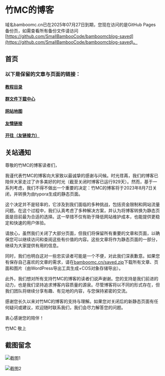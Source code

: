 # 竹MC的博客

域名bamboomc.cn已在2025年07月27日到期，您现在访问的是GitHub Pages备份页，如需查看所有备份文件请访问 [https://github.com/SmallBambooCode/bamboomcblog-saved](https://github.com/SmallBambooCode/bamboomcblog-saved)。

## 首页

### 以下是保留的文章与页面的链接：

#### [教程目录](https://bamboomc.cn/help-online)

#### [群文件下载中心](https://bamboomc.cn/download)

#### [网站地图](https://bamboomc.cn/sitemap.html)

#### [友情链接](https://bamboomc.cn/links)

#### [开往（友链接力）](https://www.travellings.cn/go.html)



## 关站通知

尊敬的竹MC的博客读者们，

我谨代表竹MC的博客向大家致以最诚挚的感谢与问候。时光荏苒，我们的博客已陪伴大家走过了许多美好的时光（截至关闭时博客已运行929天）。然而，基于一系列考虑，我们不得不做出一个重要的决定：竹MC的博客将于2023年8月7日关闭，并转换为由typora生成的静态页面。

这个决定并不是轻率的，它涉及到我们面临的多种挑战，包括资金限制和网站流量问题。在这个过程中，我们认真考虑了多种解决方案，并认为将博客转换为静态页面是目前最为合适的选择。这一举措不仅有助于降低网站维护成本，也能提供更稳定和快速的用户体验。

请放心，虽然我们关闭了大部分页面，但我们将保留所有重要的文章和页面，以确保您可以继续访问和查阅这些有价值的内容。这些文章将作为静态页面的一部分，继续为大家提供有用的信息。

同时，我们也明白这对一些忠实读者可能是一个不便，对此我们深表歉意。如果您有保存自己喜欢的文章的需求，请在[bamboomc.cn/saved.zip](https://bamboomc.cn/saved.zip)下载所有文章、页面和图片（由WordPress导出工具生成+COS对象存储导出）。

此外，我们想对所有支持竹MC的博客的读者们说声谢谢。您的支持是我们前进的动力，也是我们坚持追求博客内容质量的源泉。尽管博客将以不同的形式存在，但我们团队将继续分享有趣、有见地的内容，与您保持紧密的交流。

感谢您长久以来对竹MC的博客的支持与理解。如果您对关闭后的新静态页面有任何疑问或建议，欢迎随时联系我们，我们会尽力解答您的问题。

衷心感谢您的陪伴！

竹MC 敬上



## 截图留念

![截图1](./截图1.webp)


![截图2](./截图2.webp)
